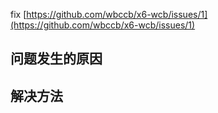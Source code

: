 fix [https://github.com/wbccb/x6-wcb/issues/1](https://github.com/wbccb/x6-wcb/issues/1)


## 问题发生的原因


## 解决方法